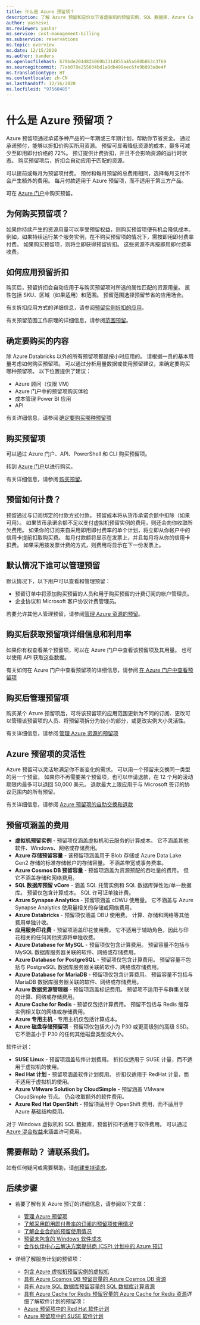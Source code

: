 ```yaml
---
title: 什么是 Azure 预留项？
description: 了解 Azure 预留和定价以节省虚拟机的预留实例、SQL 数据库、Azure Cosmos DB 和其他资源的成本。
author: yashesvi
ms.reviewer: yashar
ms.service: cost-management-billing
ms.subservice: reservations
ms.topic: overview
ms.date: 12/15/2020
ms.author: banders
ms.openlocfilehash: b79bde204d82b069b3314855a45a680b863c3f69
ms.sourcegitcommit: 77ab078e255034bd1a8db499eec6fe9b093a8e4f
ms.translationtype: HT
ms.contentlocale: zh-CN
ms.lasthandoff: 12/16/2020
ms.locfileid: "97560485"
---
```

# <a name="what-are-azure-reservations"></a>什么是 Azure 预留项？

Azure 预留项通过承诺多种产品的一年期或三年期计划，帮助你节省资金。 通过承诺预付，能够以折扣价购买所用资源。 预留可显著降低资源的成本，最多可减少至即用即付价格的 72%。 预订提供计费折扣，并且不会影响资源的运行时状态。 购买预留项后，折扣会自动应用于匹配的资源。

可以提前或每月为预留项付费。 预付和每月预留的总费用相同，选择每月支付不会产生额外的费用。 每月付款适用于 Azure 预留项，而不适用于第三方产品。

可在 [Azure 门户](https://portal.azure.com/#blade/Microsoft_Azure_Reservations/ReservationsBrowseBlade)中购买预留。

## <a name="why-buy-a-reservation"></a>为何购买预留项？

如果你持续产生的资源用量可以享受预留权益，则购买预留项便有机会降低成本。 例如，如果持续运行某个服务实例，在不购买预留项的情况下，需按即用即付费率付费。 如果购买预留项，则将立即获得预留折扣。 这些资源不再按即用即付费率收费。

## <a name="how-reservation-discount-is-applied"></a>如何应用预留折扣

购买后，预留折扣会自动应用于与购买预留项时所选的属性匹配的资源用量。 属性包括 SKU、区域（如果适用）和范围。 预留范围选择预留节省的应用场合。

有关折扣应用方式的详细信息，请参阅[预留实例折扣的应用](reservation-discount-application.md)。

有关预留范围工作原理的详细信息，请参阅[范围预留](prepare-buy-reservation.md#scope-reservations)。

## <a name="determine-what-to-purchase"></a>确定要购买的内容 

除 Azure Databricks 以外的所有预留项都是按小时应用的。 请根据一贯的基本用量考虑如何购买预留项。 可以通过分析用量数据或使用预留建议，来确定要购买哪种预留项。 以下位置提供了建议：

- Azure 顾问（仅限 VM）
- Azure 门户中的预留项购买体验
- 成本管理 Power BI 应用
- API 

有关详细信息，请参阅 [确定要购买哪种预留项](determine-reservation-purchase.md) 

## <a name="buying-a-reservation"></a>购买预留项 

可以通过 Azure 门户、API、PowerShell 和 CLI 购买预留项。 

转到 [Azure 门户](https://portal.azure.com/#blade/Microsoft_Azure_Reservations/CreateBlade/referrer/Docs)以进行购买。

有关详细信息，请参阅 [购买预留](prepare-buy-reservation.md)。

## <a name="how-is-a-reservation-billed"></a>预留如何计费？ 

预留通过与订阅绑定的付款方式付款。 预留成本将从货币承诺余额中扣除（如果可用）。 如果货币承诺余额不足以支付虚拟机预留实例的费用，则还会向你收取所欠费用。 如果你的订阅来自采用即用即付费率的单个计划，将立即从你帐户中的信用卡提前扣取购买费。 每月付款额将显示在发票上，并且每月将从你的信用卡扣费。 如果采用按发票计费的方式，则费用将显示在下一份发票上。 

## <a name="who-can-manage-a-reservation-by-default"></a>默认情况下谁可以管理预留

默认情况下，以下用户可以查看和管理预留：

- 预留订单中将添加购买预留的人员和用于购买预留的计费订阅的帐户管理员。
- 企业协议和 Microsoft 客户协议计费管理员。

若要允许其他人管理预留，请参阅[管理 Azure 资源的预留](manage-reserved-vm-instance.md)。

## <a name="get-reservation-details-and-utilization-after-purchase"></a>购买后获取预留项详细信息和利用率

如果你有权查看某个预留项，可以在 Azure 门户中查看该预留项及其用量。 也可以使用 API 获取这些数据。 

有关如何在 Azure 门户中查看预留项的详细信息，请参阅 [在 Azure 门户中查看预留项](view-reservations.md) 

## <a name="manage-reservations-after-purchase"></a>购买后管理预留项 

购买某个 Azure 预留项后，可将该预留项的应用范围更新为不同的订阅、更改可以管理该预留项的人员、将预留项拆分为较小的部分，或更改实例大小灵活性。 

有关详细信息，请参阅 [管理 Azure 资源的预留项](manage-reserved-vm-instance.md) 

## <a name="flexibility-with-azure-reservations"></a>Azure 预留项的灵活性

Azure 预留可以灵活地满足你不断变化的需求。 可以用一个预留来交换同一类型的另一个预留。 如果你不再需要某个预留项，也可以申请退款，在 12 个月的滚动期限内最多可以退回 50,000 美元。 退款最大上限应用于与 Microsoft 签订的协议范围内的所有预留。

有关详细信息，请参阅 [Azure 预留项的自助交换和退款](exchange-and-refund-azure-reservations.md)


## <a name="charges-covered-by-reservation"></a>预留项涵盖的费用

- **虚拟机预留实例** - 预留项仅涵盖虚拟机和云服务的计算成本。 它不涵盖其他软件、Windows、网络或存储费用。
- **Azure 存储预留容量** - 该预留项涵盖用于 Blob 存储或 Azure Data Lake Gen2 存储的标准存储帐户的存储容量。 不涵盖带宽或事务费率。
- **Azure Cosmos DB 预留容量** - 预留项涵盖为资源预配的吞吐量的费用。 但它不涵盖存储和网络费用。
- **SQL 数据库预留 vCore** - 涵盖 SQL 托管实例和 SQL 数据库弹性池/单一数据库。 预留仅包含计算成本。 SQL 许可证单独计费。 
- **Azure Synapse Analytics** - 预留项涵盖 cDWU 使用量。 它不涵盖与 Azure Synapse Analytics 使用量相关的存储或网络费用。
- **Azure Databricks** - 预留项仅涵盖 DBU 使用费。 计算、存储和网络等其他费用单独计收。
- **应用服务印花费** - 预留项涵盖印花使用费。 它不适用于辅助角色，因此与印花相关的任何其他资源将单独收费。
- **Azure Database for MySQL** - 预留项仅包含计算费用。 预留容量不包括与 MySQL 数据库服务器关联的软件、网络或存储费用。
- **Azure Database for PostgreSQL** - 预留项仅包含计算费用。 预留容量不包括与 PostgreSQL 数据库服务器关联的软件、网络或存储费用。
- **Azure Database for MariaDB** - 预留项仅包含计算费用。 预留容量不包括与 MariaDB 数据库服务器关联的软件、网络或存储费用。
- **Azure 数据资源管理器** - 预留项涵盖标记费用。 预留项不适用于与群集关联的计算、网络或存储费用。
- **Azure Cache for Redis** - 预留仅包括计算费用。 预留不包括与 Redis 缓存实例相关联的网络或存储费用。
- **Azure 专用主机** - 专用主机仅包括计算成本。
- **Azure 磁盘存储预留项** - 预留项仅包括大小为 P30 或更高级别的高级 SSD。 它不涵盖小于 P30 的任何其他磁盘类型或大小。

软件计划：

- **SUSE Linux** - 预留项涵盖软件计划费用。 折扣仅适用于 SUSE 计量，而不适用于虚拟机的使用。
- **Red Hat 计划** - 预留项涵盖软件计划费用。 折扣仅适用于 RedHat 计量，而不适用于虚拟机的使用。
- **Azure VMware Solution by CloudSimple** - 预留涵盖 VMware CloudSimple 节点。 仍会收取额外的软件费用。
- **Azure Red Hat OpenShift** - 预留项适用于 OpenShift 费用，而不适用于 Azure 基础结构费用。

对于 Windows 虚拟机和 SQL 数据库，预留折扣不适用于软件费用。 可以通过 [Azure 混合权益](https://azure.microsoft.com/pricing/hybrid-benefit/)来涵盖许可费用。

## <a name="need-help-contact-us"></a>需要帮助？ 请联系我们。

如有任何疑问或需要帮助，请[创建支持请求](https://go.microsoft.com/fwlink/?linkid=2083458)。

## <a name="next-steps"></a>后续步骤

- 若要了解有关 Azure 预订的详细信息，请参阅以下文章：
    - [管理 Azure 预留项](manage-reserved-vm-instance.md)
    - [了解采用即用即付费率的订阅的预留项使用情况](understand-reserved-instance-usage.md)
    - [了解企业合约的预留使用情况](understand-reserved-instance-usage-ea.md)
    - [预留未包含的 Windows 软件成本](reserved-instance-windows-software-costs.md)
    - [合作伙伴中心云解决方案提供商 (CSP) 计划中的 Azure 预订](/partner-center/azure-reservations)

- 详细了解服务计划的预留项：
    - [包含 Azure 虚拟机预留实例的虚拟机](../../virtual-machines/prepay-reserved-vm-instances.md)
    - [具有 Azure Cosmos DB 预留容量的 Azure Cosmos DB 资源](../../cosmos-db/cosmos-db-reserved-capacity.md)
    - [具有 Azure SQL 数据库预留容量的 SQL 数据库计算资源](../../azure-sql/database/reserved-capacity-overview.md)
    - [具有 Azure Cache for Redis 预留容量的 Azure Cache for Redis 资源](../../azure-cache-for-redis/cache-reserved-pricing.md)详细了解软件计划的预留项：
    - [Azure 预留项中的 Red Hat 软件计划](../../virtual-machines/linux/prepay-suse-software-charges.md)
    - [Azure 预留项中的 SUSE 软件计划](../../virtual-machines/linux/prepay-suse-software-charges.md)
